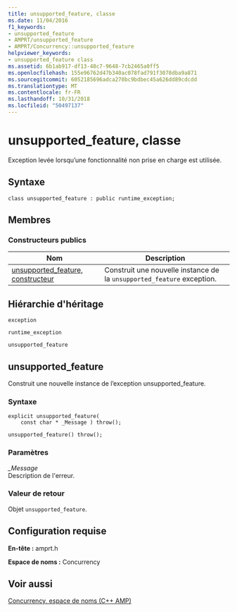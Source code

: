 ```yaml
---
title: unsupported_feature, classe
ms.date: 11/04/2016
f1_keywords:
- unsupported_feature
- AMPRT/unsupported_feature
- AMPRT/Concurrency::unsupported_feature
helpviewer_keywords:
- unsupported_feature class
ms.assetid: 6b1ab917-df13-48c7-9648-7cb2465a0ff5
ms.openlocfilehash: 155e96762d47b340ac078fad791f3078dba9a871
ms.sourcegitcommit: 6052185696adca270bc9bdbec45a626dd89cdcdd
ms.translationtype: MT
ms.contentlocale: fr-FR
ms.lasthandoff: 10/31/2018
ms.locfileid: "50497137"
---
```

# <a name="unsupportedfeature-class"></a>unsupported_feature, classe

Exception levée lorsqu’une fonctionnalité non prise en charge est utilisée.

## <a name="syntax"></a>Syntaxe

```
class unsupported_feature : public runtime_exception;
```

## <a name="members"></a>Membres

### <a name="public-constructors"></a>Constructeurs publics

|Nom|Description|
|----------|-----------------|
|[unsupported_feature, constructeur](#ctor)|Construit une nouvelle instance de la `unsupported_feature` exception.|

## <a name="inheritance-hierarchy"></a>Hiérarchie d'héritage

`exception`

`runtime_exception`

`unsupported_feature`

## <a name="unsupported_feature__ctor"></a> unsupported_feature

  Construit une nouvelle instance de l’exception unsupported_feature.

### <a name="syntax"></a>Syntaxe

```
explicit unsupported_feature(
    const char * _Message ) throw();

unsupported_feature() throw();
```

### <a name="parameters"></a>Paramètres

*_Message*<br/>
Description de l'erreur.

### <a name="return-value"></a>Valeur de retour

Objet `unsupported_feature`.

## <a name="requirements"></a>Configuration requise

**En-tête :** amprt.h

**Espace de noms :** Concurrency

## <a name="see-also"></a>Voir aussi

[Concurrency, espace de noms (C++ AMP)](concurrency-namespace-cpp-amp.md)
